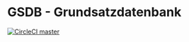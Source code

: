# GSDB - Grundsatzdatenbank

[![CircleCI master](https://img.shields.io/circleci/project/github/schoenwaldnils/gsdb/master.svg?style=flat-square)](https://circleci.com/gh/schoenwaldnils/workflows/gsdb/tree/master)
